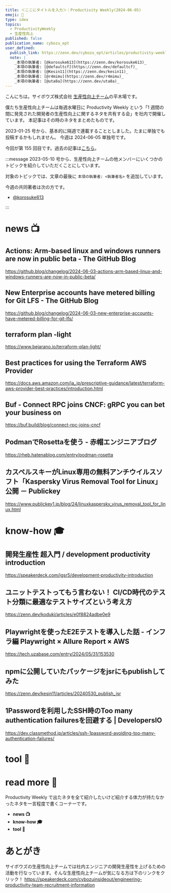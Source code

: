 ```yaml
---
title: ＜ここにタイトルを入力＞｜Productivity Weekly(2024-06-05)
emoji: 🕌
type: idea
topics:
  - ProductivityWeekly
  - 生産性向上
published: false
publication_name: cybozu_ept
user_defined: 
  publish_link: https://zenn.dev/cybozu_ept/articles/productivity-weekly-20240605
  note: |
    _本項の執筆者: [@korosuke613](https://zenn.dev/korosuke613)_
    _本項の執筆者: [@defaultcf](https://zenn.dev/defaultcf)_
    _本項の執筆者: [@Kesin11](https://zenn.dev/kesin11)_
    _本項の執筆者: [@r4mimu](https://zenn.dev/r4mimu)_
    _本項の執筆者: [@uta8a](https://zenn.dev/uta8a)_
---
```


こんにちは。サイボウズ株式会社 [生産性向上チーム](https://note.com/cybozu_dev/n/n1c1b44bf72f6)の平木場です。

僕たち生産性向上チームは毎週水曜日に Productivity Weekly という「1 週間の間に発見された開発者の生産性向上に関するネタを共有する会」を社内で開催しています。
本記事はその時のネタをまとめたものです。


2023-01-25 号から、基本的に隔週で連載することとしました。たまに単独でも投稿するかもしれません。
今週は 2024-06-05 単独号です。

今回が第 155 回目です。過去の記事は[こちら](https://zenn.dev/topics/productivityweekly?order=latest)。

:::message
2023-05-10 号から、生産性向上チームの他メンバーにいくつかのトピックを紹介していただくことにしています。

対象のトピックでは、文章の最後に `本項の執筆者: <執筆者名>` を追加しています。

今週の共同著者は次の方です。
- [@korosuke613](https://zenn.dev/korosuke613)
<!-- - [@defaultcf](https://zenn.dev/defaultcf) -->
<!-- - [@Kesin11](https://zenn.dev/kesin11) -->
<!-- - [@r4mimu](https://zenn.dev/r4mimu) -->
<!-- - [@uta8a](https://zenn.dev/uta8a) -->

:::

# news 📺

## Actions: Arm-based linux and windows runners are now in public beta - The GitHub Blog
https://github.blog/changelog/2024-06-03-actions-arm-based-linux-and-windows-runners-are-now-in-public-beta/

## New Enterprise accounts have metered billing for Git LFS - The GitHub Blog
https://github.blog/changelog/2024-06-03-new-enterprise-accounts-have-metered-billing-for-git-lfs/

## terraform plan -light
https://www.bejarano.io/terraform-plan-light/

## Best practices for using the Terraform AWS Provider
https://docs.aws.amazon.com/ja_jp/prescriptive-guidance/latest/terraform-aws-provider-best-practices/introduction.html

## Buf - Connect RPC joins CNCF: gRPC you can bet your business on
https://buf.build/blog/connect-rpc-joins-cncf

## PodmanでRosettaを使う - 赤帽エンジニアブログ
https://rheb.hatenablog.com/entry/podman-rosetta

## カスペルスキーがLinux専用の無料アンチウイルスソフト「Kaspersky Virus Removal Tool for Linux」公開 － Publickey
https://www.publickey1.jp/blog/24/linuxkaspersky_virus_removal_tool_for_linux.html

# know-how 🎓

## 開発生産性 超入門 / development productivity introduction
https://speakerdeck.com/igsr5/development-productivity-introduction

## ユニットテストってもう言わない！ CI/CD時代のテスト分類に最適なテストサイズという考え方
https://zenn.dev/koduki/articles/e0f8824adbe0e9

## Playwrightを使ったE2Eテストを導入した話 - インフラ編 Playwright × Allure Report × AWS
https://tech.uzabase.com/entry/2024/05/31/153530

## npmに公開していたパッケージをjsrにもpublishしてみた
https://zenn.dev/kesin11/articles/20240530_publish_jsr

## 1Passwordを利用したSSH時のToo many authentication failuresを回避する | DevelopersIO
https://dev.classmethod.jp/articles/ssh-1password-avoiding-too-many-authentication-failures/

# tool 🔨

# read more 🍘
Productivity Weekly で出たネタを全て紹介したいけど紹介する体力が持たなかったネタを一言程度で書くコーナーです。

- **news 📺**
- **know-how 🎓**
- **tool 🔨**

# あとがき


サイボウズの生産性向上チームでは社内エンジニアの開発生産性を上げるための活動を行なっています。そんな生産性向上チームが気になる方は下のリンクをクリック！
https://speakerdeck.com/cybozuinsideout/engineering-productivity-team-recruitment-information

<!-- :::message すみません、今週もおまけはお休みです...:::-->

<!-- ## omake 🃏: -->
<!-- 今週のおまけです。-->

